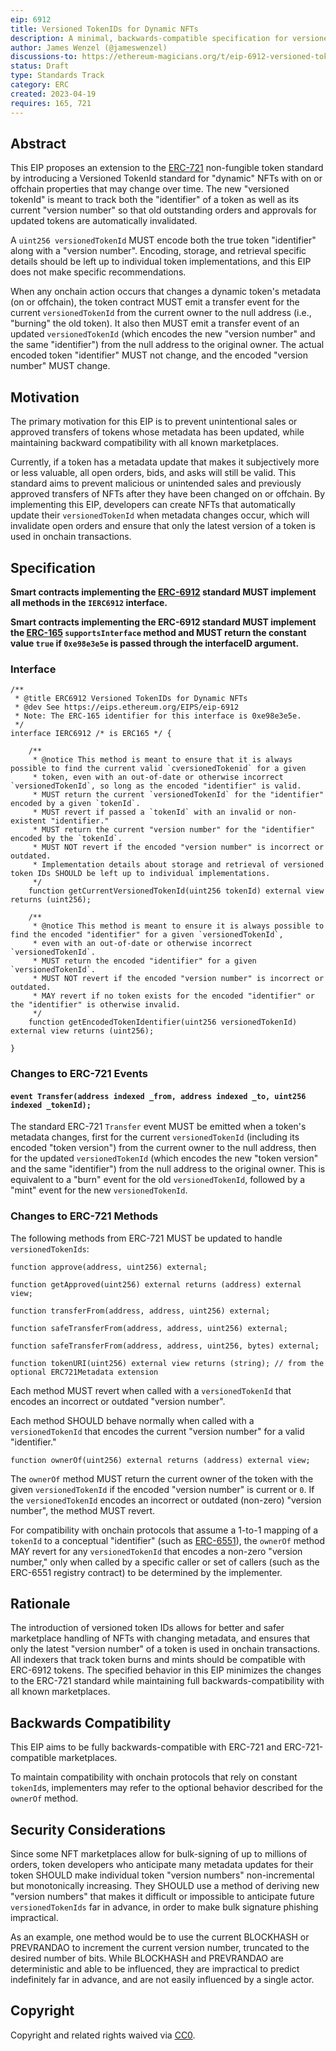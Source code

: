 ```yaml
---
eip: 6912
title: Versioned TokenIDs for Dynamic NFTs
description: A minimal, backwards-compatible specification for versioned token IDs for dynamic NFTs.
author: James Wenzel (@jameswenzel)
discussions-to: https://ethereum-magicians.org/t/eip-6912-versioned-tokenids-for-dynamic-nfts/13897
status: Draft
type: Standards Track
category: ERC
created: 2023-04-19
requires: 165, 721
---
```


## Abstract

This EIP proposes an extension to the [ERC-721](./eip-721.md) non-fungible token standard by introducing a Versioned TokenId standard for "dynamic" NFTs with on or offchain properties that may change over time. The new "versioned tokenId" is meant to track both the "identifier" of a token as well as its current "version number" so that old outstanding orders and approvals for updated tokens are automatically invalidated.

A `uint256 versionedTokenId` MUST encode both the true token "identifier" along with a "version number". Encoding, storage, and retrieval specific details should be left up to individual token implementations, and this EIP does not make specific recommendations.

When any onchain action occurs that changes a dynamic token's metadata (on or offchain), the token contract MUST emit a transfer event for the current `versionedTokenId` from the current owner to the null address (i.e., "burning" the old token). It also then MUST emit a transfer event of an updated `versionedTokenId` (which encodes the new "version number" and the same "identifier") from the null address to the original owner. The actual encoded token "identifier" MUST not change, and the encoded "version number" MUST change.

## Motivation

The primary motivation for this EIP is to prevent unintentional sales or approved transfers of tokens whose metadata has been updated, while maintaining backward compatibility with all known marketplaces. 

Currently, if a token has a metadata update that makes it subjectively more or less valuable, all open orders, bids, and asks will still be valid. This standard aims to prevent malicious or unintended sales and previously approved transfers of NFTs after they have been changed on or offchain. By implementing this EIP, developers can create NFTs that automatically update their `versionedTokenId` when metadata changes occur, which will invalidate open orders and ensure that only the latest version of a token is used in onchain transactions.

## Specification

**Smart contracts implementing the [ERC-6912](./eip-6912.md) standard MUST implement all methods in the `IERC6912` interface.**

**Smart contracts implementing the ERC-6912 standard MUST implement the [ERC-165](./eip-165.md) `supportsInterface` method and MUST return the constant value `true` if `0xe98e3e5e` is passed through the interfaceID argument.**

### Interface

```solidity
/**
 * @title ERC6912 Versioned TokenIDs for Dynamic NFTs
 * @dev See https://eips.ethereum.org/EIPS/eip-6912
 * Note: The ERC-165 identifier for this interface is 0xe98e3e5e.
 */
interface IERC6912 /* is ERC165 */ {

    /**
     * @notice This method is meant to ensure that it is always possible to find the current valid `cversionedTokenid` for a given 
     * token, even with an out-of-date or otherwise incorrect `versionedTokenId`, so long as the encoded "identifier" is valid.
     * MUST return the current `versionedTokenId` for the "identifier" encoded by a given `tokenId`. 
     * MUST revert if passed a `tokenId` with an invalid or non-existent "identifier." 
     * MUST return the current "version number" for the "identifier" encoded by the `tokenId`.
     * MUST NOT revert if the encoded "version number" is incorrect or outdated.
     * Implementation details about storage and retrieval of versioned token IDs SHOULD be left up to individual implementations.
     */
    function getCurrentVersionedTokenId(uint256 tokenId) external view returns (uint256);

    /**
     * @notice This method is meant to ensure it is always possible to find the encoded "identifier" for a given `versionedTokenId`, 
     * even with an out-of-date or otherwise incorrect `versionedTokenId`.
     * MUST return the encoded "identifier" for a given `versionedTokenId`.
     * MUST NOT revert if the encoded "version number" is incorrect or outdated. 
     * MAY revert if no token exists for the encoded "identifier" or the "identifier" is otherwise invalid. 
     */
    function getEncodedTokenIdentifier(uint256 versionedTokenId) external view returns (uint256);

}
```

### Changes to ERC-721 Events

#### `event Transfer(address indexed _from, address indexed _to, uint256 indexed _tokenId);`

The standard ERC-721 `Transfer` event MUST be emitted when a token's metadata changes, first for the current `versionedTokenId` (including its encoded "token version") from the current owner to the null address, then for the updated `versionedTokenId` (which encodes the new "token version" and the same "identifier") from the null address to the original owner. This is equivalent to a "burn" event for the old `versionedTokenId`, followed by a "mint" event for the new `versionedTokenId`.


### Changes to ERC-721 Methods

The following methods from ERC-721 MUST be updated to handle `versionedTokenIds`:

```solidity
function approve(address, uint256) external;

function getApproved(uint256) external returns (address) external view;

function transferFrom(address, address, uint256) external;

function safeTransferFrom(address, address, uint256) external;

function safeTransferFrom(address, address, uint256, bytes) external;

function tokenURI(uint256) external view returns (string); // from the optional ERC721Metadata extension
```

Each method MUST revert when called with a `versionedTokenId` that encodes an incorrect or outdated "version number".

Each method SHOULD behave normally when called with a `versionedTokenId` that encodes the current "version number" for a valid "identifier."

```solidity
function ownerOf(uint256) external returns (address) external view;
```

The `ownerOf` method MUST return the current owner of the token with the given `versionedTokenId` if the encoded "version number" is current or `0`. If the `versionedTokenId` encodes an incorrect or outdated (non-zero) "version number", the method MUST revert.

For compatibility with onchain protocols that assume a 1-to-1 mapping of a `tokenId` to a conceptual "identifier" (such as [ERC-6551](./eip-6551.md)), the `ownerOf` method MAY revert for any `versionedTokenId` that encodes a non-zero "version number," only when called by a specific caller or set of callers (such as the ERC-6551 registry contract) to be determined by the implementer.


## Rationale

The introduction of versioned token IDs allows for better and safer marketplace handling of NFTs with changing metadata, and ensures that only the latest "version number" of a token is used in onchain transactions. All indexers that track token burns and mints should be compatible with ERC-6912 tokens. The specified behavior in this EIP minimizes the changes to the ERC-721 standard while maintaining full backwards-compatibility with all known marketplaces.

## Backwards Compatibility

This EIP aims to be fully backwards-compatible with ERC-721 and ERC-721-compatible marketplaces.

To maintain compatibility with onchain protocols that rely on constant `tokenId`s, implementers may refer to the optional behavior described for the `ownerOf` method.

## Security Considerations

Since some NFT marketplaces allow for bulk-signing of up to millions of orders, token developers who anticipate many metadata updates for their token SHOULD make individual token "version numbers" non-incremental but monotonically increasing. They SHOULD use a method of deriving new "version numbers" that makes it difficult or impossible to anticipate future `versionedTokenIds` far in advance, in order to make bulk signature phishing impractical. 

As an example, one method would be to use the current BLOCKHASH or PREVRANDAO to increment the current version number, truncated to the desired number of bits. While BLOCKHASH and PREVRANDAO are deterministic and able to be influenced, they are impractical to predict indefinitely far in advance, and are not easily influenced by a single actor.


## Copyright

Copyright and related rights waived via [CC0](../LICENSE.md).
